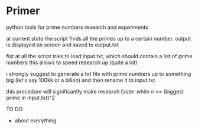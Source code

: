 # Primer
python tools for prime numbers research and experiments

at current state the script finds all the primes up to a certain number.
output is displayed on screen and saved to output.txt



fist at all the script tries to load input.txt, which should contain a list of prime numbers
this allows to speed research up (quite a lot)

i strongly suggest to generate a txt file with prime numbers up to something big (let's say 100kk or a bilion) and then rename it to input.txt

this procedure will significantly make research faster while n <= (biggest prime in input.txt)^2



TO DO

* about everything

